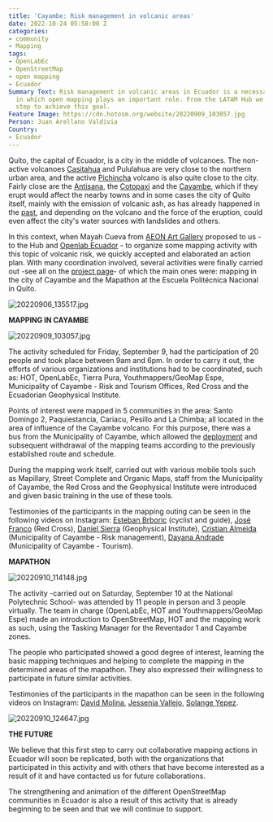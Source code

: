 ```yaml
---
title: 'Cayambe: Risk management in volcanic areas'
date: 2022-10-24 05:58:00 Z
categories:
- community
- Mapping
tags:
- OpenLabEc
- OpenStreetMap
- open mapping
- Ecuador
Summary Text: Risk management in volcanic areas in Ecuador is a necessary activity
  in which open mapping plays an important role. From the LATAM Hub we took a first
  step to achieve this goal.
Feature Image: https://cdn.hotosm.org/website/20220909_103057.jpg
Person: Juan Arellano Valdivia
Country:
- Ecuador
---
```


Quito, the capital of Ecuador, is a city in the middle of volcanoes. The non-active volcanoes [Casitahua](https://volcano.si.edu/volcano.cfm?vn=352808) and Pululahua are very close to the northern urban area, and the active [Pichincha](https://en.wikipedia.org/wiki/Pichincha_(volcano)) volcano is also quite close to the city. Fairly close are the [Antisana](https://en.wikipedia.org/wiki/Antisana), the [Cotopaxi](https://en.wikipedia.org/wiki/Cotopaxi) and the [Cayambe](https://en.wikipedia.org/wiki/Cayambe_(volcano)), which if they erupt would affect the nearby towns and in some cases the city of Quito itself, mainly with the emission of volcanic ash, as has already happened in the [past](https://earthobservatory.nasa.gov/images/10427/ash-from-erupting-el-reventador-blankets-quito), and depending on the volcano and the force of the eruption, could even affect the city's water sources with landslides and others.

In this context, when Mayah Cueva from [AEON Art Gallery](https://www.instagram.com/aeongallery/?hl=es) proposed to us - to the Hub and [Openlab Ecuador](https://openlab.ec/) - to organize some mapping activity with this topic of volcanic risk, we quickly accepted and elaborated an action plan. With many coordination involved, several activities were finally carried out -see all on the [project page](https://stories.hotosm.org/mapping-volcanoes-in-ecuador/index.html)- of which the main ones were: mapping in the city of Cayambe and the Mapathon at the Escuela Politécnica Nacional in Quito.

![20220906_135517.jpg](https://cdn.hotosm.org/website/20220906_135517.jpg)

**MAPPING IN CAYAMBE**

![20220909_103057.jpg](https://cdn.hotosm.org/website/20220909_103057.jpg)

The activity scheduled for Friday, September 9, had the participation of 20 people and took place between 9am and 6pm. In order to carry it out, the efforts of various organizations and institutions had to be coordinated, such as: HOT, OpenLabEc, Tierra Pura, Youthmappers/GeoMap Espe, Municipality of Cayambe - Risk and Tourism Offices, Red Cross and the Ecuadorian Geophysical Institute.

Points of interest were mapped in 5 communities in the area: Santo Domingo 2, Paquiestancia, Cariacu, Pesillo and La Chimba; all located in the area of influence of the Cayambe volcano. For this purpose, there was a bus from the Municipality of Cayambe, which allowed the [deployment](https://www.youtube.com/watch?v=RUVKyTnJ3pw) and subsequent withdrawal of the mapping teams according to the previously established route and schedule.

During the mapping work itself, carried out with various mobile tools such as Mapillary, Street Complete and Organic Maps, staff from the Municipality of Cayambe, the Red Cross and the Geophysical Institute were introduced and given basic training in the use of these tools.

Testimonies of the participants in the mapping outing can be seen in the following videos on Instagram: [Esteban Brboric](https://www.instagram.com/p/CibLZGNpLpk/) (cyclist and guide), [José Franco](https://www.instagram.com/p/CiiBhG6AR4G/) (Red Cross), [Daniel Sierra](https://www.instagram.com/p/Cif_JA_JLns/) (Geophysical Institute), [Cristian Almeida](https://www.instagram.com/p/CikxWoUp_O-/) (Municipality of Cayambe - Risk management), [Dayana Andrade](https://www.instagram.com/p/CinLhh0gWOp/) (Municipality of Cayambe - Tourism).

**MAPATHON**

![20220910_114148.jpg](https://cdn.hotosm.org/website/20220910_114148.jpg)

The activity -carried out on Saturday, September 10 at the National Polytechnic School- was attended by 11 people in person and 3 people virtually. The team in charge (OpenLabEc, HOT and Youthmappers/GeoMap Espe) made an introduction to OpenStreetMap, HOT and the mapping work as such, using the Tasking Manager for the Reventador 1 and Cayambe zones.

The people who participated showed a good degree of interest, learning the basic mapping techniques and helping to complete the mapping in the determined areas of the mapathon. They also expressed their willingness to participate in future similar activities.

Testimonies of the participants in the mapathon can be seen in the following videos on Instagram: [David Molina](https://www.instagram.com/p/CivyWTLpGPT/), [Jessenia Vallejo](https://www.instagram.com/p/Cis81ySJ5JQ/), [Solange Yepez](https://www.instagram.com/p/CiyVGpfJSDn/).

![20220910_124647.jpg](https://cdn.hotosm.org/website/20220910_124647.jpg)

**THE FUTURE**

We believe that this first step to carry out collaborative mapping actions in Ecuador will soon be replicated, both with the organizations that participated in this activity and with others that have become interested as a result of it and have contacted us for future collaborations.

The strengthening and animation of the different OpenStreetMap communities in Ecuador is also a result of this activity that is already beginning to be seen and that we will continue to support.